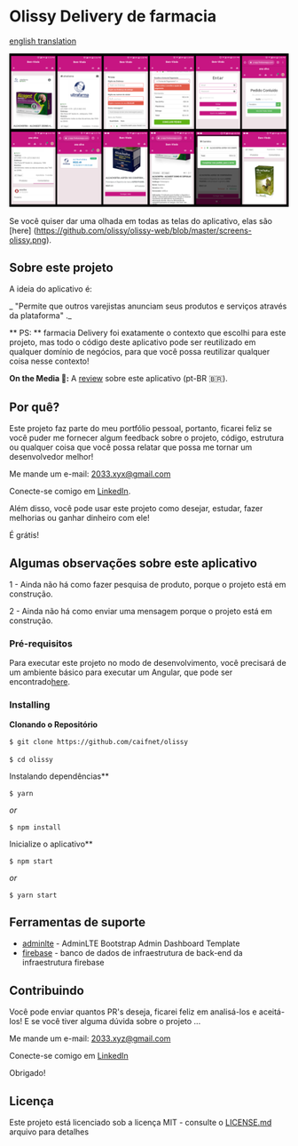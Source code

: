 


# Olissy Delivery de farmacia

[english translation](https://github.com/olissy/olissy-web/blob/master/README.md)

![Preview-Screens](https://github.com/olissy/olissy-web/blob/master/screens-olissy.png)

Se você quiser dar uma olhada em todas as telas do aplicativo, elas são [here]
(https://github.com/olissy/olissy-web/blob/master/screens-olissy.png).

## Sobre este projeto

A ideia do aplicativo é:

_ "Permite que outros varejistas anunciam seus produtos e serviços através da plataforma" ._

** PS: ** farmacia Delivery foi exatamente o contexto que escolhi para este projeto, mas todo o código deste aplicativo pode ser reutilizado em qualquer domínio de negócios, para que você possa reutilizar qualquer coisa nesse contexto!

**On the Media 🤩:** A [review](https://github.com/olissy/olissy-web/blob/master/screens-olissy.png) sobre este aplicativo (pt-BR 🇧🇷).

## Por quê?

Este projeto faz parte do meu portfólio pessoal, portanto, ficarei feliz se você puder me fornecer algum feedback sobre o projeto, código, estrutura ou qualquer coisa que você possa relatar que possa me tornar um desenvolvedor melhor!

Me mande um e-mail: 2033.xyx@gmail.com

Conecte-se comigo em [LinkedIn](https://www.linkedin.com/in/saulo-silva-0a1640197/).

Além disso, você pode usar este projeto como desejar, estudar, fazer melhorias ou ganhar dinheiro com ele!

É grátis!

## Algumas observações sobre este aplicativo

1 - Ainda não há como fazer pesquisa de produto, porque o projeto está em construção.

2 - Ainda não há como enviar uma mensagem porque o projeto está em construção.

### Pré-requisitos

Para executar este projeto no modo de desenvolvimento, você precisará de um ambiente básico para executar um Angular, que pode ser encontrado[here](https://angular.io/start).

### Installing

**Clonando o Repositório**

```
$ git clone https://github.com/caifnet/olissy

$ cd olissy
```

Instalando dependências**

```
$ yarn
```

_or_

```
$ npm install
```

Inicialize o aplicativo**

```
$ npm start
```

_or_

```
$ yarn start
```

## Ferramentas de suporte

- [adminlte](https://adminlte.io/themes/AdminLTE/index2.html) - AdminLTE Bootstrap Admin Dashboard Template
- [firebase](https://firebase.google.com/?hl=pt-BR) - banco de dados de infraestrutura de back-end da infraestrutura firebase

## Contribuindo

Você pode enviar quantos PR's deseja, ficarei feliz em analisá-los e aceitá-los! E se você tiver alguma dúvida sobre o projeto ...

Me mande um e-mail: 2033.xyz@gmail.com

Conecte-se comigo em [LinkedIn](https://www.linkedin.com/in/saulo-silva-0a1640197/)

Obrigado!

## Licença

Este projeto está licenciado sob a licença MIT - consulte o [LICENSE.md](https://github.com/caifnet/olissy/edit/master/LICENSE) arquivo para detalhes
